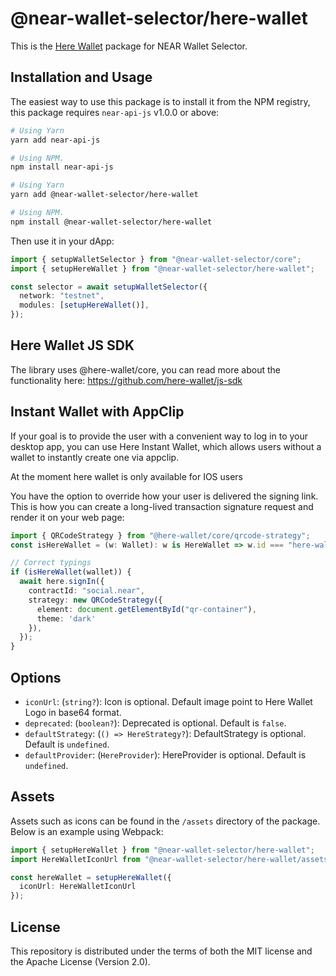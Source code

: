 # @near-wallet-selector/here-wallet

This is the [Here Wallet](https://herewallet.app/) package for NEAR Wallet Selector.

## Installation and Usage

The easiest way to use this package is to install it from the NPM registry, this package requires `near-api-js` v1.0.0 or above:

```bash
# Using Yarn
yarn add near-api-js

# Using NPM.
npm install near-api-js
```

```bash
# Using Yarn
yarn add @near-wallet-selector/here-wallet

# Using NPM.
npm install @near-wallet-selector/here-wallet
```

Then use it in your dApp:

```ts
import { setupWalletSelector } from "@near-wallet-selector/core";
import { setupHereWallet } from "@near-wallet-selector/here-wallet";

const selector = await setupWalletSelector({
  network: "testnet",
  modules: [setupHereWallet()],
});
```


## Here Wallet JS SDK

The library uses @here-wallet/core, you can read more about the functionality here:
https://github.com/here-wallet/js-sdk


## Instant Wallet with AppClip

If your goal is to provide the user with a convenient way to log in to your desktop app, you can use Here Instant Wallet, which allows users without a wallet to instantly create one via appclip.

At the moment here wallet is only available for IOS users

You have the option to override how your user is delivered the signing link. This is how you can create a long-lived transaction signature request and render it on your web page:

```ts
import { QRCodeStrategy } from "@here-wallet/core/qrcode-strategy";
const isHereWallet = (w: Wallet): w is HereWallet => w.id === "here-wallet";

// Correct typings
if (isHereWallet(wallet)) {
  await here.signIn({
    contractId: "social.near",
    strategy: new QRCodeStrategy({ 
      element: document.getElementById("qr-container"), 
      theme: 'dark'
    }),
  });
}
```

## Options

- `iconUrl`: (`string?`): Icon is optional. Default image point to Here Wallet Logo in base64 format.
- `deprecated`: (`boolean?`): Deprecated is optional. Default is `false`.
- `defaultStrategy`: (`() => HereStrategy?`): DefaultStrategy is optional. Default is `undefined`.
- `defaultProvider`: (`HereProvider`): HereProvider is optional. Default is `undefined`.

## Assets

Assets such as icons can be found in the `/assets` directory of the package. Below is an example using Webpack:

```ts
import { setupHereWallet } from "@near-wallet-selector/here-wallet";
import HereWalletIconUrl from "@near-wallet-selector/here-wallet/assets/here-wallet-icon.png";

const hereWallet = setupHereWallet({ 
  iconUrl: HereWalletIconUrl 
});

```

## License

This repository is distributed under the terms of both the MIT license and the Apache License (Version 2.0).

